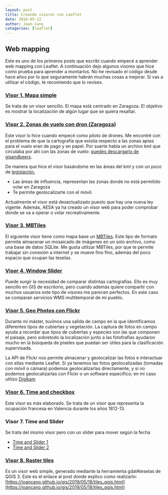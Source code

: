 ```yaml
---
layout: post
title: Creando visores con Leaflet
date: 2016-05-12
author: Joan Cano
categories: [leaflet]
---
```

## Web mapping

Este es uno de los primeros posts que escribí cuando empecé a aprender web mapping con Leaflet.
A continuación dejo algunos visores que hice como prueba para aprender a montarlos. No he revisado el código desde hace años por lo que seguramente habrán muchas cosas a mejorar. Si vas a utilizar el código, te recomiendo que lo revises.

### [Visor 1. Mapa simple](https://joancano.github.io/static/projects/web/visores/zaragoza.html)

Se trata de un visor sencillo. El mapa está centrado en Zaragoza. El objetivo es mostrar la localización de algún lugar que se quiera resaltar.


### [Visor 2. Zonas de vuelo con dron (Zaragoza)](https://joancano.github.io/static/projects/web/visores/rpa.html)

Este visor lo hice cuando empecé como piloto de drones. Me encontré con el problema de que la cartografía que existía respecto a las zonas aptas para el vuelo eran de pago y en papel. Por suerte había un archivo kml que circulaba por ahí con las zonas de vuelo: [puedes descargarlo de gisandbeers](http://www.gisandbeers.com/radios-y-zonas-de-vuelo-para-drones).

De manera que hice el visor basándome en las áreas del kml y con un poco de <a href= "http://noticias.juridicas.com/base_datos/Fiscal/537921-l-18-2014-de-15-oct-medidas-urgentes-para-el-crecimiento-la-competitividad.html#t2c1s6lectura">legislación. </a>

+ Las áreas de influencia, representan las zonas donde no está permitido volar en Zaragoza
+ Te permite geolocalizarte con el móvil.

Actualmente el visor está desactualizado puesto que hay una nueva ley vigente. Además, AESA ya ha creado un visor web para poder comprobar donde se va a operar o volar recreativamente.


### [Visor 3. MBTiles](https://joancano.github.io/static/projects/web/visores/mbtiles/mbpolop.html)

El siguiente visor tiene como mapa base un <a href="http://wiki.openstreetmap.org/wiki/MBTiles">MBTiles</a>. Este tipo de formato permite almacenar un mosaicado de imágenes en un solo archivo, como una base de datos SQLite. Me gusta utilizar MBTiles, por que te permite trabajar sin conexión a internet y se mueve fino fino, además del poco espacio que ocupan las teselas.


### [Visor 4. Window Slider](https://joancano.github.io/static/projects/web/visores/ventanas/windows.html)

Puede surgir la necesidad de comparar distintas cartografías. Ello es muy sencillo en GIS de escritorio, pero cuando además quiere compartir con muchos usuarios este tipo de visores me parecen perfectos. En este caso se comparan servicios WMS multitemporal de mi pueblo.


### [Visor 5. Geo Photos con Flickr](https://joancano.github.io/static/projects/web/visores/photo/photos.html)

Durante mi máster, tuvimos una salida de campo en la que identificamos diferentes tipos de cubiertas y vegetación. La captura de fotos en campo ayuda a recordar que tipos de cubiertas y especies son las que componen el paisaje, pero sobretodo la localización junto a las fotofrafías ayudaron mucho en la búsqueda de píxeles que puedan ser útiles para la clasificación supervisada.

La API de Flickr nos permite almacenar y geolocalizar las fotos e interactuar con ellas mediante Leaflet. Si ya tenemos las fotos geolocalizadas (tomadas con móvil o cámara) podemos geolocalizarlas directamente, y si no podemos geolocalizarlas con Flickr o un software específico; en mi caso utilizo [Digikam](https://www.digikam.org/)


### [Visor 6. Time and checkbox](https://joancano.github.io/static/projects/web/visores/visor_historia/index.html)

Este visor es más elaborado. Se trata de un visor que representa la ocupación francesa en Valencia durante los años 1812-13.


### Visor 7. Time and Slider

Se trata del mismo visor pero con un slider para mover según la fecha

+ [Time and Slider 1](https://joancano.github.io/static/projects/web/visores/visor_historia/versiones/v6/oneSlider.html)
+ [Time and Slider 2](https://joancano.github.io/static/projects/web/visores/visor_historia/versiones/v5/index.html)

### [Visor 8. Raster tiles](https://joancano.github.io/static/projects/web/visores/tiles)

Es un visor web simple, generado mediante la herramienta gdalAteselas de QGIS 3. Este es el enlace al post donde explico como realizarlo:
[https://joancano.github.io/gis/2019/05/18/tiles_qgis.html](https://joancano.github.io/gis/2019/05/18/tiles_qgis.html)
